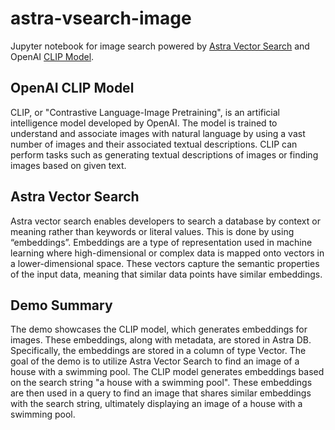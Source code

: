 # astra-vsearch-image
Jupyter notebook for image search powered by [Astra Vector Search](https://docs.datastax.com/en/astra-serverless/docs/vector-search/overview.html) and OpenAI [CLIP Model](https://github.com/openai/CLIP).

## OpenAI CLIP Model
CLIP, or "Contrastive Language-Image Pretraining", is an artificial intelligence model developed by OpenAI. The model is trained to understand and associate images with natural language by using a vast number of images and their associated textual descriptions. CLIP can perform tasks such as generating textual descriptions of images or finding images based on given text.

## Astra Vector Search
Astra vector search enables developers to search a database by context or meaning rather than keywords or literal values. This is done by using “embeddings”. Embeddings are a type of representation used in machine learning where high-dimensional or complex data is mapped onto vectors in a lower-dimensional space. These vectors capture the semantic properties of the input data, meaning that similar data points have similar embeddings. 

## Demo Summary
The demo showcases the CLIP model, which generates embeddings for images. These embeddings, along with metadata, are stored in Astra DB. Specifically, the embeddings are stored in a column of type Vector. The goal of the demo is to utilize Astra Vector Search to find an image of a house with a swimming pool. The CLIP model generates embeddings based on the search string "a house with a swimming pool". These embeddings are then used in a query to find an image that shares similar embeddings with the search string, ultimately displaying an image of a house with a swimming pool.
